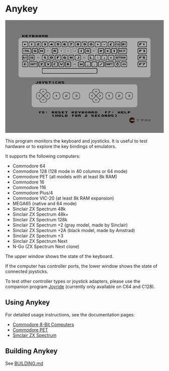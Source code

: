 # Anykey

![Screenshot](screenshot.png)

This program monitors the keyboard and joysticks. It is useful to test hardware or to explore the key bindings of emulators.

It supports the following computers:

- Commodore 64
- Commodore 128 (128 mode in 40 columns or 64 mode)
- Commodore PET (all models with at least 8k RAM)
- Commodore 16
- Commodore 116
- Commodore Plus/4
- Commodore VIC-20 (at least 8k RAM expansion)
- MEGA65 (native and 64 mode)
- Sinclair ZX Spectrum 48k
- Sinclair ZX Spectrum 48k+
- Sinclair ZX Spectrum 128k
- Sinclair ZX Spectrum +2 (gray model, made by Sinclair)
- Sinclair ZX Spectrum +2A (black model, made by Amstrad)
- Sinclair ZX Spectrum +3
- Sinclair ZX Spectrum Next
- N-Go (ZX Spectrum Next clone)

The upper window shows the state of the keyboard.

If the computer has controller ports, the lower window shows the state of connected joysticks.

To test other controller types or joystick adapters, please use the companion program [Joyride](https://github.com/T-Pau/Joyride) (currently only available on C64 and C128).


## Using Anykey

For detailed usage instructions, see the documentation pages:

- [Commodore 8-Bit Computers](Documentation/Commodore.md)
- [Commodore PET](Documentation/Commodore%20PET.md)
- [Sinclair ZX Spectrum](Documentation/ZX%20Spectrum.md)


## Building Anykey

See [BUILDING.md](BUILDING.md)
